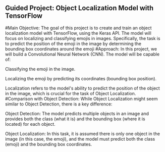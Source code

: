 ## Guided Project: Object Localization Model with TensorFlow
#Main Objective:
The goal of this project is to create and train an object localization model with TensorFlow, using the Keras API. The model will focus on localizing and classifying emojis in images. Specifically, the task is to predict the position of the emoji in the image by determining the bounding box coordinates around the emoji
#Approach:
In this project, we will build a Convolutional Neural Network (CNN). The model will be capable of:

Classifying the emoji in the image.

Localizing the emoji by predicting its coordinates (bounding box position).

Localization refers to the model's ability to predict the position of the object in the image, which is crucial for the task of Object Localization.
#Comparison with Object Detection:
While Object Localization might seem similar to Object Detection, there is a key difference:

Object Detection: The model predicts multiple objects in an image and provides both the class (what it is) and the bounding box (where it is located) for each object.

Object Localization: In this task, it is assumed there is only one object in the image (in this case, the emoji), and the model must predict both the class (emoji) and the bounding box coordinates.
